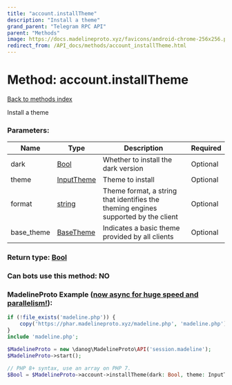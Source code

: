 ```yaml
---
title: "account.installTheme"
description: "Install a theme"
grand_parent: "Telegram RPC API"
parent: "Methods"
image: https://docs.madelineproto.xyz/favicons/android-chrome-256x256.png
redirect_from: /API_docs/methods/account_installTheme.html
---
```

# Method: account.installTheme
[Back to methods index](index.html)



Install a theme

### Parameters:

| Name     |    Type       | Description | Required |
|----------|---------------|-------------|----------|
|dark|[Bool](/API_docs/types/Bool.html) | Whether to install the dark version | Optional|
|theme|[InputTheme](/API_docs/types/InputTheme.html) | Theme to install | Optional|
|format|[string](/API_docs/types/string.html) | Theme format, a string that identifies the theming engines supported by the client | Optional|
|base\_theme|[BaseTheme](/API_docs/types/BaseTheme.html) | Indicates a basic theme provided by all clients | Optional|


### Return type: [Bool](/API_docs/types/Bool.html)

### Can bots use this method: **NO**


### MadelineProto Example ([now async for huge speed and parallelism!](https://docs.madelineproto.xyz/docs/ASYNC.html)):


```php
if (!file_exists('madeline.php')) {
    copy('https://phar.madelineproto.xyz/madeline.php', 'madeline.php');
}
include 'madeline.php';

$MadelineProto = new \danog\MadelineProto\API('session.madeline');
$MadelineProto->start();

// PHP 8+ syntax, use an array on PHP 7.
$Bool = $MadelineProto->account->installTheme(dark: Bool, theme: InputTheme, format: 'string', base_theme: BaseTheme, );
```

